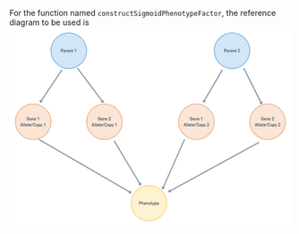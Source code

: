 For the function named `constructSigmoidPhenotypeFactor`, the reference diagram to be used is ![this one](https://github.com/kevvo83/pgm-ln/blob/master/1-Representation/Week2_PA/img/Traits_caused_by_multiple_genes.png)
